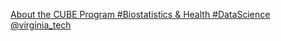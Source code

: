 [About the CUBE Program   #Biostatistics & Health #DataScience   @virginia_tech](https://qi.tc/qi/117671)